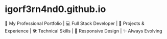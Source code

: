 # igorf3rn4nd0.github.io
🎯 My Professional Portfolio | 💻 Full Stack Developer | 🚀 Projects &amp; Experience | 🛠️ Technical Skills | 📱 Responsive Design | ✨ Always Evolving
